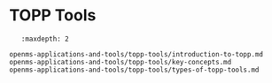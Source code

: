 TOPP Tools
==========

```{toctree}
   :maxdepth: 2

openms-applications-and-tools/topp-tools/introduction-to-topp.md
openms-applications-and-tools/topp-tools/key-concepts.md
openms-applications-and-tools/topp-tools/types-of-topp-tools.md
```
